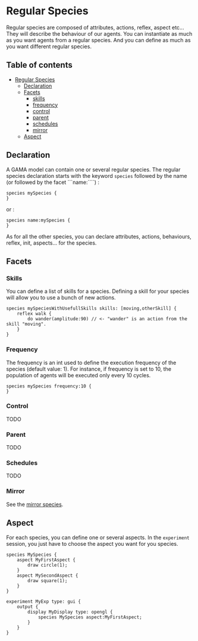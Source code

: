
# Regular Species

Regular species are composed of attributes, actions, reflex, aspect etc... They will describe the behaviour of our agents. You can instantiate as much as you want agents from a regular species. And you can define as much as you want different regular species.

## Table of contents 

* [Regular Species](#regular-species)
	* [Declaration](#declaration)
	* [Facets](#facets)
		* [skills](#skills)
		* [frequency](#frequency)
		* [control](#control)
		* [parent](#parent)
		* [schedules](#schedules)
		* [mirror](#mirror)
	* [Aspect](#aspect)

## Declaration
A GAMA model can contain one or several regular species. The regular species declaration starts with the keyword ```species``` followed by the name (or followed by the facet ```name:````) :

```
species mySpecies {
}
```
or :
```
species name:mySpecies {
}
```
As for all the other species, you can declare attributes, actions, behaviours, reflex, init, aspects... for the species.

## Facets

### Skills

You can define a list of skills for a species. Defining a skill for your species will allow you to use a bunch of new actions.

```
species mySpeciesWithUsefullSkills skills: [moving,otherSkill] {
    reflex walk {
        do wander(amplitude:90) // <- "wander" is an action from the skill "moving".
    }
}
```

### Frequency

The frequency is an int used to define the execution frequency of the species (default value: 1). For instance, if frequency is set to 10, the population of agents will be executed only every 10 cycles.

```
species mySpecies frequency:10 {
}
```

### Control

TODO

### Parent

TODO

### Schedules

TODO

### Mirror

See the [mirror species](G__MirrorSpecies).

## Aspect

For each species, you can define one or several aspects. In the ```experiment``` session, you just have to choose the aspect you want for you species.

```
species MySpecies {
    aspect MyFirstAspect {
        draw circle(1);
    }
    aspect MySecondAspect {
        draw square(1);
    }
}

experiment MyExp type: gui {
    output {
        display MyDisplay type: opengl {
            species MySpecies aspect:MyFirstAspect;
        }
    }
}
```
